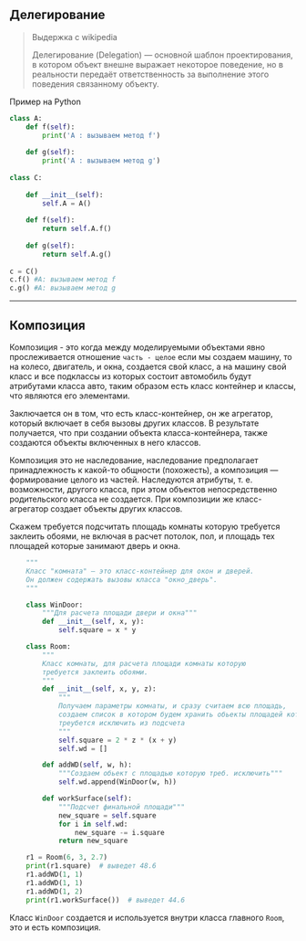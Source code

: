 
[comment]: <> (Композиция и агрегация)

[comment]: <> (---)

[comment]: <> (SOAP )

[comment]: <> (JSON RPC )

[comment]: <> (REST API)

[comment]: <> (Unit тесты)

[comment]: <> (Django FastAPI)

Делегирование  
---

> Выдержка с wikipedia
> 
> Делегирование (Delegation) — основной шаблон проектирования,
в котором объект внешне выражает некоторое поведение, но в
реальности передаёт ответственность за выполнение этого
поведения связанному объекту.

Пример на Python

```python
class A:
    def f(self):
        print('A : вызываем метод f')
        
    def g(self):
        print('A : вызываем метод g')
        
class C:
    
    def __init__(self):
        self.A = A()
        
    def f(self):
        return self.A.f()
    
    def g(self):
        return self.A.g()
    
c = C()
c.f() #A: вызываем метод f
c.g() #A: вызываем метод g
```

---

Композиция
---

Композиция - это когда между моделируемыми объектами явно
прослеживается отношение `часть - целое` если мы создаем 
машину, то на колесо, двигатель, и окна, создается свой 
класс, а на машину свой класс и все подклассы из которых 
состоит автомобиль будут атрибутами класса авто, таким образом
есть класс контейнер и классы, что являются его элементами.

Заключается он в том, что есть класс-контейнер, он же 
агрегатор, который включает в себя вызовы других классов.
В результате получается, что при создании объекта 
класса-контейнера, также создаются объекты включенных в
него классов.

Композиция это не наследование, наследование предполагает
принадлежность к какой-то общности (похожесть), а композиция
— формирование целого из частей. Наследуются атрибуты, т. е.
возможности, другого класса, при этом объектов непосредственно
родительского класса не создается. При композиции же 
класс-агрегатор создает объекты других классов. 

Скажем требуется подсчитать площадь комнаты которую требуется 
заклеить обоями, не включая в расчет потолок, пол, и площадь 
тех площадей которые занимают дверь и окна.

```python
    """
    Класс "комната" – это класс-контейнер для окон и дверей. 
    Он должен содержать вызовы класса "окно_дверь".
    """

    class WinDoor:
        """Для расчета площади двери и окна"""
        def __init__(self, x, y):
            self.square = x * y

    class Room:
        """
        Класс комнаты, для расчета площади комнаты которую
        требуется заклеить обоями.
        """
        def __init__(self, x, y, z):
            """
            Получаем параметры комнаты, и сразу считаем всю площадь,
            создаем список в котором будем хранить обьекты площадей которые
            треубется исключить из подсчета
            """
            self.square = 2 * z * (x + y)
            self.wd = []

        def addWD(self, w, h):
            """Создаем обьект с площадью которую треб. исключить"""
            self.wd.append(WinDoor(w, h))

        def workSurface(self):
            """Подсчет финальной площади"""
            new_square = self.square
            for i in self.wd:
                new_square -= i.square
            return new_square

    r1 = Room(6, 3, 2.7)
    print(r1.square)  # выведет 48.6
    r1.addWD(1, 1)
    r1.addWD(1, 1)
    r1.addWD(1, 2)
    print(r1.workSurface())  # выведет 44.6
```

Класс `WinDoor` создается и используется внутри класса 
главного `Room`, это и есть композиция.